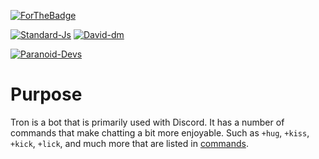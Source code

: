 [![ForTheBadge](http://forthebadge.com/images/badges/does-not-contain-msg.svg)](https://forthebadge.com/)

[![Standard-Js](https://img.shields.io/badge/code_style-standard-brightgreen.svg)](https://standardjs.com/)
[![David-dm](https://david-dm.org/Paranoid-Devs/Tron.svg)](https://david-dm.org/Paranoid-Devs/Tron)

[![Paranoid-Devs](https://discordapp.com/api/guilds/325504841541746688/embed.png)](https://discord.gg/JfskD5Q)

# Purpose

Tron is a bot that is primarily used with Discord. It has a number of commands that make chatting a
bit more enjoyable. Such as `+hug`, `+kiss`, `+kick`, `+lick`, and much more that are listed in
[commands](./Commands.md).